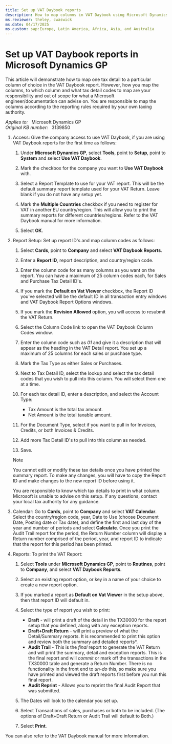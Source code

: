 ```yaml
---
title: Set up VAT Daybook reports
description: How to map columns in VAT Daybook using Microsoft Dynamics GP.
ms.reviewer: theley, cwaswick
ms.date: 04/17/2025
ms.custom: sap:Europe, Latin America, Africa, Asia, and Australia
---
```

# Set up VAT Daybook reports in Microsoft Dynamics GP

This article will demonstrate how to map one tax detail to a particular column of choice in the VAT Daybook report. However, how you map the columns, to which column and what tax detail codes to map are your responsibility and out of scope for what a Microsoft engineer/documentation can advise on. You are responsible to map the columns according to the reporting rules required by your own taxing authority.

_Applies to:_ &nbsp; Microsoft Dynamics GP  
_Original KB number:_ &nbsp; 3139850

1. Access: Give the company access to use VAT Daybook, if you are using VAT Daybook reports for the first time as follows:

    1. Under **Microsoft Dynamics GP**, select **Tools**, point to **Setup**, point to **System** and select **Use VAT Daybook**.

    2. Mark the checkbox for the company you want to **Use VAT Daybook** with.

    3. Select a Report Template to use for your VAT report. This will be the default summary report template used for your VAT Return. Leave blank if you do not have any setup yet.

    4. Mark the **Multiple Countries** checkbox if you need to register for VAT in another EU country/region. This will allow you to print the summary reports for different countries/regions.  Refer to the VAT Daybook manual for more information.

    5. Select **OK**.

2. Report Setup: Set up report ID's and map column codes as follows:

    1. Select **Cards**, point to **Company** and select **VAT Daybook Reports**.
    2. Enter a **Report ID**, report description, and country/region code.
    3. Enter the column code for as many columns as you want on the report. You can have a maximum of 25 column codes each, for Sales and Purchase Tax Detail ID's.
    4. If you mark the **Default on Vat Viewer** checkbox, the Report ID you've selected will be the default ID in all transaction entry windows and VAT Daybook Report Options windows.
    5. If you mark the **Revision Allowed** option, you will access to resubmit the VAT Return.
    6. Select the Column Code link to open the VAT Daybook Column Codes window.
    7. Enter the column code such as *01* and give it a description that will appear as the heading in the VAT Detail report. You set up a maximum of 25 columns for each sales or purchase type.
    8. Mark the Tax Type as either Sales or Purchases.
    9. Next to Tax Detail ID, select the lookup and select the tax detail codes that you wish to pull into this column. You will select them one at a time.
    10. For each tax detail ID, enter a description, and select the Account Type:

        - Tax Amount is the total tax amount.
        - Net Amount is the total taxable amount.

    11. For the Document Type, select if you want to pull in for Invoices, Credits, or both Invoices & Credits.
    12. Add more Tax Detail ID's to pull into this column as needed.
    13. Save.

    > [!NOTE]
    > You cannot edit or modify these tax details once you have printed the summary report. To make any changes, you will have to copy the Report ID and make changes to the new report ID before using it.
    >
    > You are responsible to know which tax details to print in what column. Microsoft is unable to advise on this setup. If any questions, contact your local tax authority for any guidance.

3. Calendar: Go to **Cards**, point to **Company** and select **VAT Calendar**. Select the country/region code, year, Date to Use (choose Document Date, Posting date or Tax date), and define the first and last day of the year and number of periods and select **Calculate**. Once you print the Audit Trail report for the period, the Return Number column will display a Return number comprised of the period, year, and report ID to indicate that the report for this period has been printed.

4. Reports: To print the VAT Report:

    1. Select **Tools** under **Microsoft Dynamics GP**, point to **Routines**, point to **Company**, and select **VAT Daybook Reports**.
    2. Select an existing report option, or key in a name of your choice to create a new report option.
    3. If you marked a report as **Default on Vat Viewer** in the setup above, then that report ID will default in.
    4. Select the type of report you wish to print:

        - **Draft** - will print a draft of the detail in the TX30000 for the report setup that you defined, along with any exception reports.
        - **Draft+Draft Return** - will print a preview of what the Detail/Summary reports. It is recommended to print this option and review both the summary and detailed reports*.
        - **Audit Trail** - This is the *final* report to generate the VAT Return and will print the summary, detail and exception reports. This is the final report and will *commit* or mark off the transactions in the TX30000 table and generate a Return Number. There is no functionality in the front end to *un-do* this, so make sure you have printed and viewed the draft reports first before you run this final report.
        - **Audit Reprint** - Allows you to reprint the final Audit Report that was submitted.

    5. The Dates will look to the calendar you set up.
    6. Select Transactions of sales, purchases or both to be included. (The options of Draft+Draft Return or Audit Trail will default to Both.)
    7. Select **Print**.

You can also refer to the VAT Daybook manual for more information.
